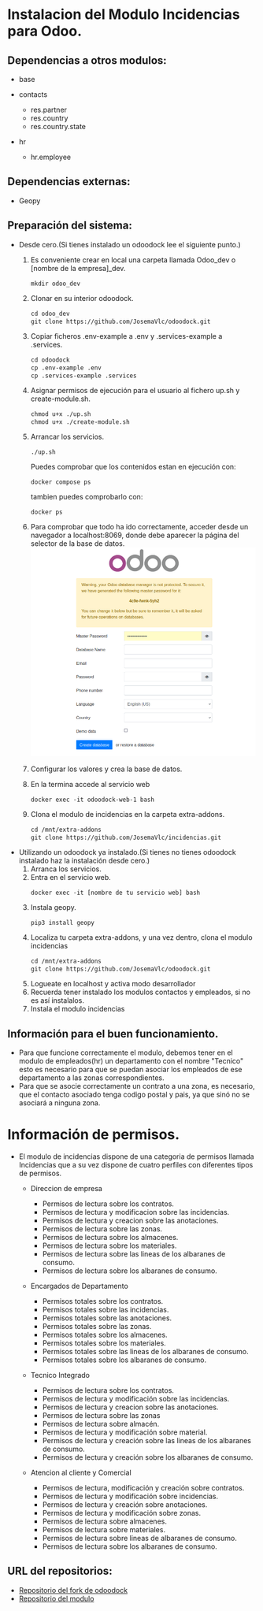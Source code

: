 # Instalacion del Modulo Incidencias para Odoo.

## Dependencias a otros modulos:
- base

- contacts
    - res.partner
    - res.country
    - res.country.state

- hr
    - hr.employee

## Dependencias externas:
- Geopy

## Preparación del sistema:
- Desde cero.(Si tienes instalado un odoodock lee el siguiente punto.)
    1. Es conveniente crear en local una carpeta llamada Odoo_dev o [nombre de la
        empresa]_dev.
        ```shell
        mkdir odoo_dev
        ```
    2. Clonar en su interior odoodock.
        ```shell
        cd odoo_dev
        git clone https://github.com/JosemaVlc/odoodock.git
        ```
    3. Copiar ficheros .env-example a .env y .services-example a .services.
        ```shell
        cd odoodock
        cp .env-example .env
        cp .services-example .services
        ```
    4. Asignar permisos de ejecución para el usuario al fichero up.sh y create-module.sh.
        ```shell
        chmod u+x ./up.sh
        chmod u+x ./create-module.sh
        ```
    5. Arrancar los servicios.
        ```shell
        ./up.sh
        ```
        Puedes comprobar que los contenidos estan en ejecución con:
        ```shell
        docker compose ps
        ```
        tambien puedes comprobarlo con:
        ```shell
        docker ps
        ```
    6. Para comprobar que todo ha ido correctamente, acceder desde un navegador a localhost:8069, donde debe aparecer la página del selector de la base de datos.
    ![Imagen con pantalla de creacion de la base de datos](./img/odoo_base_datos.jpg)

    7. Configurar los valores y crea la base de datos.

    8. En la termina accede al servicio web
        ```shell
        docker exec -it odoodock-web-1 bash
        ```
    9. Clona el modulo de incidencias en la carpeta extra-addons.
        ```shell
        cd /mnt/extra-addons
        git clone https://github.com/JosemaVlc/incidencias.git
        ```
- Utilizando un odoodock ya instalado.(Si tienes no tienes odoodock instalado haz la instalación desde cero.)
    1. Arranca los servicios.
    2. Entra en el servicio web.
        ```shell
        docker exec -it [nombre de tu servicio web] bash
        ```
    3. Instala geopy.
        ```shell
        pip3 install geopy
        ```
    4. Localiza tu carpeta extra-addons, y una vez dentro, clona el modulo incidencias
        ```shell
        cd /mnt/extra-addons
        git clone https://github.com/JosemaVlc/odoodock.git
        ```
    5. Logueate en localhost y activa modo desarrollador
    6. Recuerda tener instalado los modulos contactos y empleados, si no es así instalalos.
    7. Instala el modulo incidencias

## Información para el buen funcionamiento.
- Para que funcione correctamente el modulo, debemos tener en el modulo de empleados(hr) un departamento con el nombre "Tecnico" esto es necesario para que se puedan asociar los empleados de ese departamento a las zonas correspondientes.
- Para que se asocie correctamente un contrato a una zona, es necesario, que el contacto asociado tenga codigo postal y pais, ya que sinó no se asociará a ninguna zona.

# Información de permisos.
- El modulo de incidencias dispone de una categoria de permisos llamada Incidencias que a su vez dispone de cuatro perfiles con diferentes tipos de permisos.

    * Direccion de empresa
        * Permisos de lectura sobre los contratos.
        * Permisos de lectura y modificacion sobre las incidencias.
        * Permisos de lectura y creacion sobre las anotaciones.
        * Permisos de lectura sobre las zonas.
        * Permisos de lectura sobre los almacenes.
        * Permisos de lectura sobre los materiales.
        * Permisos de lectura sobre las lineas de los albaranes de consumo.
        * Permisos de lectura sobre los albaranes de consumo.

    * Encargados de Departamento
        * Permisos totales sobre los contratos.
        * Permisos totales sobre las incidencias.
        * Permisos totales sobre las anotaciones.
        * Permisos totales sobre las zonas.
        * Permisos totales sobre los almacenes.
        * Permisos totales sobre los materiales.
        * Permisos totales sobre las lineas de los albaranes de consumo.
        * Permisos totales sobre los albaranes de consumo.

    * Tecnico Integrado
        * Permisos de lectura sobre los contratos.
        * Permisos de lectura y modificación sobre las incidencias.
        * Permisos de lectura y creacion sobre las anotaciones.
        * Permisos de lectura sobre las zonas
        * Permisos de lectura sobre almacén.
        * Permisos de lectura y modificación sobre material.
        * Permisos de lectura y creación sobre las lineas de los albaranes de consumo.
        * Permisos de lectura y creación sobre los albaranes de consumo.

    * Atencion al cliente y Comercial
        * Permisos de lectura, modificación y creación sobre contratos.
        * Permisos de lectura y modificación sobre incidencias.
        * Permisos de lectura y creación sobre anotaciones.
        * Permisos de lectura y modificación sobre zonas.
        * Permisos de lectura sobre almacenes.
        * Permisos de lectura sobre materiales.
        * Permisos de lectura sobre lineas de albaranes de consumo.
        * Permisos de lectura sobre los albaranes de consumo.

## URL del repositorios:
- [Repositorio del fork de odoodock](https://github.com/JosemaVlc/odoodock.git)
- [Repositorio del modulo](https://github.com/JosemaVlc/modulo_incidencias)
